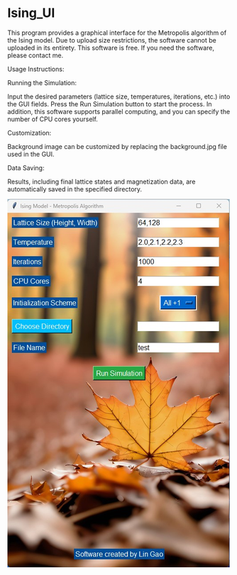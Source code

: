 # Ising_UI
This program provides a graphical interface for the Metropolis algorithm of the Ising model.
Due to upload size restrictions, the software cannot be uploaded in its entirety. This software is free. If you need the software, please contact me.

Usage Instructions:

Running the Simulation:

Input the desired parameters (lattice size, temperatures, iterations, etc.) into the GUI fields.
Press the Run Simulation button to start the process. In addition, this software supports parallel computing, and you can specify the number of CPU cores yourself.

Customization:

Background image can be customized by replacing the background.jpg file used in the GUI.

Data Saving:

Results, including final lattice states and magnetization data, are automatically saved in the specified directory.



![Example](images/Ising_test.jpg)
